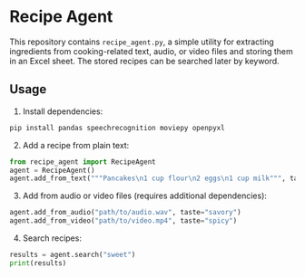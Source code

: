 # Recipe Agent

This repository contains `recipe_agent.py`, a simple utility for extracting
ingredients from cooking-related text, audio, or video files and storing them in
an Excel sheet. The stored recipes can be searched later by keyword.

## Usage

1. Install dependencies:

```bash
pip install pandas speechrecognition moviepy openpyxl
```

2. Add a recipe from plain text:

```python
from recipe_agent import RecipeAgent
agent = RecipeAgent()
agent.add_from_text("""Pancakes\n1 cup flour\n2 eggs\n1 cup milk""", taste="sweet")
```

3. Add from audio or video files (requires additional dependencies):

```python
agent.add_from_audio("path/to/audio.wav", taste="savory")
agent.add_from_video("path/to/video.mp4", taste="spicy")
```

4. Search recipes:

```python
results = agent.search("sweet")
print(results)
```

